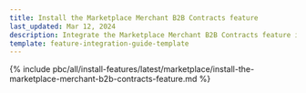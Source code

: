 ```yaml
---
title: Install the Marketplace Merchant B2B Contracts feature
last_updated: Mar 12, 2024
description: Integrate the Marketplace Merchant B2B Contracts feature into a Spryker project.
template: feature-integration-guide-template
---
```


{% include pbc/all/install-features/latest/marketplace/install-the-marketplace-merchant-b2b-contracts-feature.md %} <!-- To edit, see /_includes/pbc/all/install-features/202404.0/marketplace/install-the-marketplace-merchant-b2b-contracts-feature.md -->
